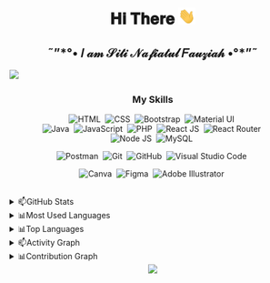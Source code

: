 <h1 align="center">𝐇𝐢 𝐓𝐡𝐞𝐫𝐞 <img src="https://github.com/ABSphreak/ABSphreak/blob/master/gifs/Hi.gif" width="30px"></h1>

<h2 align="center">˜”*°•   𝐼 𝒶𝓂 𝒮𝒾𝓉𝒾 𝒩𝒶𝒻𝒾𝒶𝓉𝓊𝓁 𝐹𝒶𝓊𝓏𝒾𝒶𝒽   •°*”˜</h2>

<div align="left">
  <img src="https://img.shields.io/github/followers/nafi-36.svg?style=social&label=Follow&maxAge=2592000" /> 
</div>

<div align="center">
  <h3>My Skills</h3>
  
![HTML](https://img.shields.io/badge/HTML-239120?style=for-the-badge&logo=html5&logoColor=white)&nbsp;
![CSS](https://img.shields.io/badge/CSS-239120?&style=for-the-badge&logo=css3&logoColor=white)&nbsp;
![Bootstrap](https://img.shields.io/badge/Bootstrap-563D7C?style=for-the-badge&logo=bootstrap&logoColor=white)&nbsp;
![Material UI](https://img.shields.io/badge/Material--UI-0081CB?style=for-the-badge&logo=material-ui&logoColor=white)&nbsp;  
![Java](https://img.shields.io/badge/Java-ED8B00?style=for-the-badge&logo=java&logoColor=white)&nbsp;
![JavaScript](https://img.shields.io/badge/JavaScript-F7DF1E?style=for-the-badge&logo=javascript&logoColor=black)&nbsp;
![PHP](https://img.shields.io/badge/PHP-777BB4?style=for-the-badge&logo=php&logoColor=white)&nbsp;
![React JS](https://img.shields.io/badge/React-20232A?style=for-the-badge&logo=react&logoColor=61DAFB)&nbsp;
![React Router](https://img.shields.io/badge/React_Router-CA4245?style=for-the-badge&logo=react-router&logoColor=white)&nbsp;  
![Node JS](https://img.shields.io/badge/Node.js-43853D?style=for-the-badge&logo=node.js&logoColor=white)&nbsp;
![MySQL](https://img.shields.io/badge/MySQL-00000F?style=for-the-badge&logo=mysql&logoColor=white)&nbsp;
  
![Postman](https://img.shields.io/badge/-Postman-05122A?style=flat&logo=Postman)&nbsp;
![Git](https://img.shields.io/badge/-Git-05122A?style=flat&logo=git)&nbsp;
![GitHub](https://img.shields.io/badge/-GitHub-05122A?style=flat&logo=github)&nbsp;
![Visual Studio Code](https://img.shields.io/badge/-Visual%20Studio%20Code-05122A?style=flat&logo=visual-studio-code&logoColor=007ACC)&nbsp;

![Canva](https://img.shields.io/badge/-Canva-05122A?style=flat&logo=canva)&nbsp;
![Figma](https://img.shields.io/badge/-Figma-05122A?style=flat&logo=figma-ide&logoColor=2C2255)&nbsp;
![Adobe Illustrator](https://img.shields.io/badge/-Illustrator-05122A?style=flat&logo=adobe-illustrator)&nbsp;

</div>
<br>

<details>
  <summary>📫GitHub Stats</summary>

  <img  alt="Zia GitHub Stats" src="https://github-readme-stats.vercel.app/api?username=nafi-36&show_icons=true&include_all_commits=true&count_private=true&theme=radical" />


</details>

<details>
  <summary>📊Most Used Languages</summary>

  <img alt="Zia GitHub Most Used Languages" src="https://github-readme-stats.vercel.app/api/top-langs/?username=nafi-36&layout=compact&theme=radical" /><br>

  
</details>

<details>
  <summary>📊Top Languages</summary>
    
  <img alt="Zia GitHub Most Used Languages" src="https://github-profile-summary-cards.vercel.app/api/cards/repos-per-language?username=nafi-36&theme=monokai" />
  <img alt="Zia GitHub Most Used Languages" src="https://github-profile-summary-cards.vercel.app/api/cards/most-commit-language?username=nafi-36&theme=monokai" />
  
</details>


<details>
  <summary>📫Activity Graph</summary>

  <img alt="Siti Nafiatul Fauziah's Contribution Graph" src="https://github-readme-streak-stats.herokuapp.com/?user=nafi-36&theme=radical" />

</details>

<details>
  <summary>📊Contribution Graph</summary>

  <img alt="Siti Nafiatul Fauziah's Contribution Graph" src="https://activity-graph.herokuapp.com/graph?username=nafi-36&theme=monokai" />

</details>

<div align="center">
  <img src="https://condaluna.com/assets/stickers/thank-you-pling.gif" width="250px" />
</div>  
